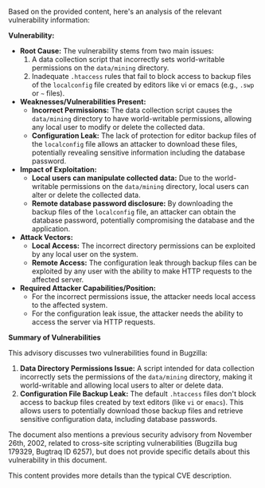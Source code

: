 Based on the provided content, here's an analysis of the relevant vulnerability information:

**Vulnerability:**

*   **Root Cause:** The vulnerability stems from two main issues:
    1.  A data collection script that incorrectly sets world-writable permissions on the `data/mining` directory.
    2.  Inadequate `.htaccess` rules that fail to block access to backup files of the `localconfig` file created by editors like vi or emacs (e.g., `.swp` or `~` files).
*   **Weaknesses/Vulnerabilities Present:**
    *   **Incorrect Permissions:** The data collection script causes the `data/mining` directory to have world-writable permissions, allowing any local user to modify or delete the collected data.
    *   **Configuration Leak:** The lack of protection for editor backup files of the `localconfig` file allows an attacker to download these files, potentially revealing sensitive information including the database password.
*   **Impact of Exploitation:**
    *   **Local users can manipulate collected data:** Due to the world-writable permissions on the `data/mining` directory, local users can alter or delete the collected data.
    *   **Remote database password disclosure:** By downloading the backup files of the `localconfig` file, an attacker can obtain the database password, potentially compromising the database and the application.
*   **Attack Vectors:**
    *   **Local Access:** The incorrect directory permissions can be exploited by any local user on the system.
    *   **Remote Access:**  The configuration leak through backup files can be exploited by any user with the ability to make HTTP requests to the affected server.
*   **Required Attacker Capabilities/Position:**
    *   For the incorrect permissions issue, the attacker needs local access to the affected system.
    *   For the configuration leak issue, the attacker needs the ability to access the server via HTTP requests.

**Summary of Vulnerabilities**

This advisory discusses two vulnerabilities found in Bugzilla:
1.  **Data Directory Permissions Issue:** A script intended for data collection incorrectly sets the permissions of the `data/mining` directory, making it world-writable and allowing local users to alter or delete data.
2.  **Configuration File Backup Leak:** The default `.htaccess` files don't block access to backup files created by text editors (like `vi` or `emacs`). This allows users to potentially download those backup files and retrieve sensitive configuration data, including database passwords.

The document also mentions a previous security advisory from November 26th, 2002, related to cross-site scripting vulnerabilities (Bugzilla bug 179329, Bugtraq ID 6257), but does not provide specific details about this vulnerability in this document.

This content provides more details than the typical CVE description.